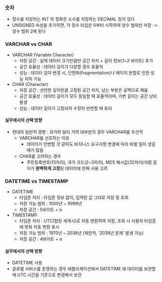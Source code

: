### 숫자
- 정수를 저장하는 INT 와 정확한 소수를 저장하는 DECIMAL 등이 있다
- UNSIGNED 속성을 추가하면, 각 정수 타입은 0부터 시작하여 양수 범위만 저장 -> 양수 범위 2배 된다

### VARCHAR vs CHAR

- VARCHAR (Variable Character)
  - 저장 공간 : 실제 데이터 크기만큼만 공간 차지 + 길이 정보(1~2 바이트) 추가 
  - 공간 효율성 : 데이터 길이가 다양할 경우 효율적 
  - 성능 : 데이터 길이 변경 시, 단편화(fragmentation)나 페이지 분할로 인한 성능 저하 가능 
- CHAR (Character)
  - 저장 공간 : 선언한 길이만큼 고정된 공간 차지, 남는 부분은 공백으로 채움 
  - 공간 효율성 : 데이터 길이가 모두 동일할 때 효율적이며, 가변 길이는 공간 낭비 발생 
  - 성능 : 데이터 길이가 고정되어 수정이 빈번할 때 유리

#### 실무에서의 선택 방향
- 현대의 일반적 경향 : 과거와 달리 거의 대부분의 경우 VARCHAR를 우선적
  - VARCHAR를 선호하는 이유
    - 데이터가 안변할 것 같아도 비지니스 요구사항 변경에 따라 바뀔 일이 생길 때가 많음
  - CHAR를 고려하는 경우 
    - 주민등록번호(13자리), 국가 코드(2~3자리), MD5 해시값(32자리)처럼 길이가 **완벽하게 고정**된 데이터에 한해 사용 고려

### DATETIME vs TIMESTAMP
- DATETIME 
  - 타임존 처리 : 타임존 정보 없이, 입력된 값 그대로 저장 및 조회
  - 저장 가능 범위 : 1000년 ~ 9999년 
  - 저장 공간 : 5바이트 + α
- TIMESTAMP 
  - 타임존 처리 : UTC(협정 세계시)로 자동 변환하여 저장, 조회 시 사용자 타임존에 맞춰 자동 변환 표시 
  - 저장 가능 범위 : 1970년 ~ 2038년 (제한적, '2038년 문제' 발생 가능)
  - 저장 공간 : 4바이트 + α

#### 실무에서의 선택 방향
- DATETIME 사용
- 글로벌 서비스를 운영하는 경우 애플리케이션에서 DATETIME 에 데이터를 보관할 때 UTC 시간을 기준으로 변경해서 보관